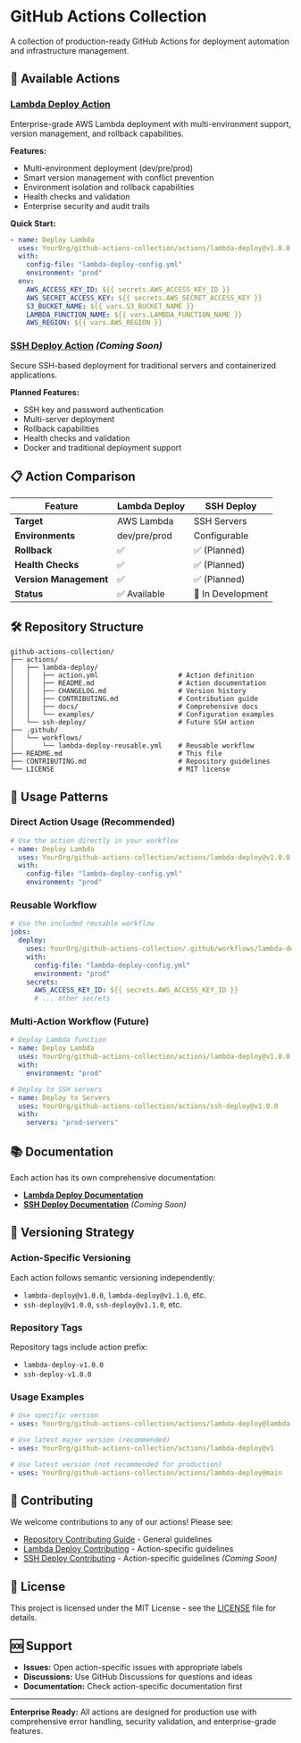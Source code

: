 # GitHub Actions Collection

A collection of production-ready GitHub Actions for deployment automation and infrastructure management.

## 🚀 Available Actions

### [Lambda Deploy Action](actions/lambda-deploy/)
Enterprise-grade AWS Lambda deployment with multi-environment support, version management, and rollback capabilities.

**Features:**
- Multi-environment deployment (dev/pre/prod)
- Smart version management with conflict prevention
- Environment isolation and rollback capabilities
- Health checks and validation
- Enterprise security and audit trails

**Quick Start:**
```yaml
- name: Deploy Lambda
  uses: YourOrg/github-actions-collection/actions/lambda-deploy@v1.0.0
  with:
    config-file: "lambda-deploy-config.yml"
    environment: "prod"
  env:
    AWS_ACCESS_KEY_ID: ${{ secrets.AWS_ACCESS_KEY_ID }}
    AWS_SECRET_ACCESS_KEY: ${{ secrets.AWS_SECRET_ACCESS_KEY }}
    S3_BUCKET_NAME: ${{ vars.S3_BUCKET_NAME }}
    LAMBDA_FUNCTION_NAME: ${{ vars.LAMBDA_FUNCTION_NAME }}
    AWS_REGION: ${{ vars.AWS_REGION }}
```

### [SSH Deploy Action](actions/ssh-deploy/) *(Coming Soon)*
Secure SSH-based deployment for traditional servers and containerized applications.

**Planned Features:**
- SSH key and password authentication
- Multi-server deployment
- Rollback capabilities
- Health checks and validation
- Docker and traditional deployment support

## 📋 Action Comparison

| Feature | Lambda Deploy | SSH Deploy |
|---------|---------------|------------|
| **Target** | AWS Lambda | SSH Servers |
| **Environments** | dev/pre/prod | Configurable |
| **Rollback** | ✅ | ✅ (Planned) |
| **Health Checks** | ✅ | ✅ (Planned) |
| **Version Management** | ✅ | ✅ (Planned) |
| **Status** | ✅ Available | 🚧 In Development |

## 🛠️ Repository Structure

```
github-actions-collection/
├── actions/
│   ├── lambda-deploy/
│   │   ├── action.yml                    # Action definition
│   │   ├── README.md                     # Action documentation
│   │   ├── CHANGELOG.md                  # Version history
│   │   ├── CONTRIBUTING.md               # Contribution guide
│   │   ├── docs/                         # Comprehensive docs
│   │   └── examples/                     # Configuration examples
│   └── ssh-deploy/                       # Future SSH action
├── .github/
│   └── workflows/
│       └── lambda-deploy-reusable.yml    # Reusable workflow
├── README.md                             # This file
├── CONTRIBUTING.md                       # Repository guidelines
└── LICENSE                               # MIT license
```

## 🎯 Usage Patterns

### Direct Action Usage (Recommended)
```yaml
# Use the action directly in your workflow
- name: Deploy Lambda
  uses: YourOrg/github-actions-collection/actions/lambda-deploy@v1.0.0
  with:
    config-file: "lambda-deploy-config.yml"
    environment: "prod"
```

### Reusable Workflow
```yaml
# Use the included reusable workflow
jobs:
  deploy:
    uses: YourOrg/github-actions-collection/.github/workflows/lambda-deploy-reusable.yml@v1.0.0
    with:
      config-file: "lambda-deploy-config.yml"
      environment: "prod"
    secrets:
      AWS_ACCESS_KEY_ID: ${{ secrets.AWS_ACCESS_KEY_ID }}
      # ... other secrets
```

### Multi-Action Workflow (Future)
```yaml
# Deploy Lambda function
- name: Deploy Lambda
  uses: YourOrg/github-actions-collection/actions/lambda-deploy@v1.0.0
  with:
    environment: "prod"

# Deploy to SSH servers
- name: Deploy to Servers
  uses: YourOrg/github-actions-collection/actions/ssh-deploy@v1.0.0
  with:
    servers: "prod-servers"
```

## 📚 Documentation

Each action has its own comprehensive documentation:

- **[Lambda Deploy Documentation](actions/lambda-deploy/docs/)**
- **[SSH Deploy Documentation](actions/ssh-deploy/docs/)** *(Coming Soon)*

## 🔄 Versioning Strategy

### Action-Specific Versioning
Each action follows semantic versioning independently:
- `lambda-deploy@v1.0.0`, `lambda-deploy@v1.1.0`, etc.
- `ssh-deploy@v1.0.0`, `ssh-deploy@v1.1.0`, etc.

### Repository Tags
Repository tags include action prefix:
- `lambda-deploy-v1.0.0`
- `ssh-deploy-v1.0.0`

### Usage Examples
```yaml
# Use specific version
- uses: YourOrg/github-actions-collection/actions/lambda-deploy@lambda-deploy-v1.0.0

# Use latest major version (recommended)
- uses: YourOrg/github-actions-collection/actions/lambda-deploy@v1

# Use latest version (not recommended for production)
- uses: YourOrg/github-actions-collection/actions/lambda-deploy@main
```

## 🤝 Contributing

We welcome contributions to any of our actions! Please see:

- [Repository Contributing Guide](CONTRIBUTING.md) - General guidelines
- [Lambda Deploy Contributing](actions/lambda-deploy/CONTRIBUTING.md) - Action-specific guidelines
- [SSH Deploy Contributing](actions/ssh-deploy/CONTRIBUTING.md) - Action-specific guidelines *(Coming Soon)*

## 📄 License

This project is licensed under the MIT License - see the [LICENSE](LICENSE) file for details.

## 🆘 Support

- **Issues:** Open action-specific issues with appropriate labels
- **Discussions:** Use GitHub Discussions for questions and ideas
- **Documentation:** Check action-specific documentation first

---

**Enterprise Ready:** All actions are designed for production use with comprehensive error handling, security validation, and enterprise-grade features.
